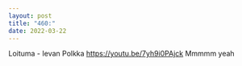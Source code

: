 ```yaml
---
layout: post
title: "460:"
date: 2022-03-22
---
```


Loituma - Ievan Polkka
https://youtu.be/7yh9i0PAjck Mmmmm yeah
